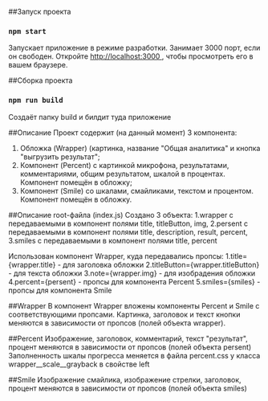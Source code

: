 
##Запуск проекта
### `npm start`
Запускает приложение в режиме разработки.
Занимает 3000 порт, если он свободен.
Откройте [http://localhost:3000 ](http://localhost:3000 ), чтобы просмотреть его в вашем браузере.

##Сборка проекта
### `npm run build`
Создаёт папку build и билдит туда приложение 

##Описание
Проект содержит (на данный момент) 3 компонента:
1. Обложка (Wrapper) (картинка, название "Общая аналитика" и кнопка "выгрузить результат";
2. Компонент (Percent) с картинкой микрофона, результатами, комментариями, общим результатом, шкалой в процентах. Компонент помещён в обложку;
3. Компонент (Smile) со шкалами, смайликами, текстом и процентом. Компонент помещён в обложку.

##Описание root-файла (index.js)
Создано 3 объекта:
1.wrapper с передаваемыми в компонент полями title, titleButton, img,
2.persent с передаваемыми в компонент полями title, description, result, percent,
3.smiles с передаваемыми в компонент полями title, percent

Использован компонент Wrapper, куда передавались пропсы: 
1.title={wrapper.title} - для заголовка обложки
2.titleButton={wrapper.titleButton} - для текста обложки
3.note={wrapper.img} - для изобрадения обложки
4.percent={persent} - пропсы для компонента Percent
5.smiles={smiles} - пропсы для компонента Smile

##Wrapper 
В компонент Wrapper вложены компоненты Percent и Smile с соответствующими пропсами.
Картинка, заголовок и текст кнопки меняются в зависимости от пропсов (полей объекта wrapper).

##Percent
Изображение, заголовок, комментарий, текст "результат", процент меняются в зависимости от пропсов (полей объекта persent)
Заполненность шкалы прогресса меняется в файла percent.css у класса wrapper__scale__grayback в свойстве left

##Smile
Изображение смайлика, изображение стрелки, заголовок, процент меняются в зависимости от пропсов (полей объекта smiles)
